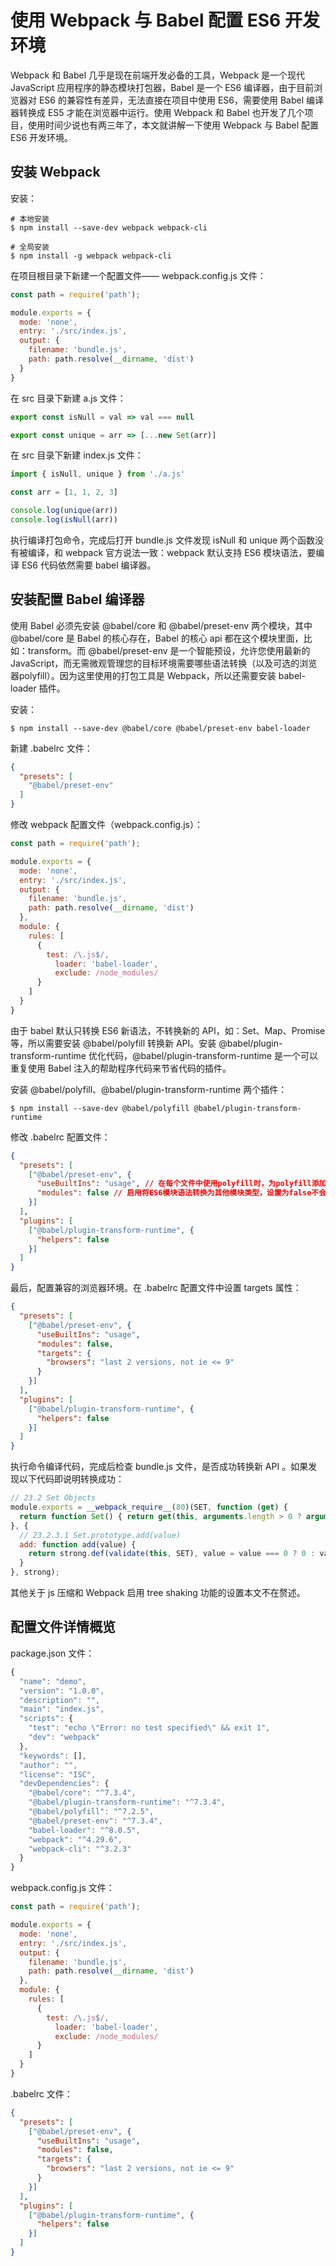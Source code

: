 # 使用 Webpack 与 Babel 配置 ES6 开发环境

Webpack 和 Babel 几乎是现在前端开发必备的工具，Webpack 是一个现代 JavaScript 应用程序的静态模块打包器，Babel 是一个 ES6 编译器，由于目前浏览器对 ES6 的兼容性有差异，无法直接在项目中使用 ES6，需要使用 Babel 编译器转换成 ES5 才能在浏览器中运行。使用 Webpack 和 Babel 也开发了几个项目，使用时间少说也有两三年了，本文就讲解一下使用 Webpack 与 Babel 配置 ES6 开发环境。

<!--more-->

## 安装 Webpack

安装：
```
# 本地安装
$ npm install --save-dev webpack webpack-cli

# 全局安装
$ npm install -g webpack webpack-cli
```

在项目根目录下新建一个配置文件—— webpack.config.js 文件：
```javascript
const path = require('path');

module.exports = {
  mode: 'none',
  entry: './src/index.js',
  output: {
    filename: 'bundle.js',
    path: path.resolve(__dirname, 'dist')
  }
}
```

在 src 目录下新建 a.js 文件：
```javascript
export const isNull = val => val === null

export const unique = arr => [...new Set(arr)]
```

在 src 目录下新建 index.js 文件：
```javascript
import { isNull, unique } from './a.js'

const arr = [1, 1, 2, 3]

console.log(unique(arr))
console.log(isNull(arr))
```

执行编译打包命令，完成后打开 bundle.js 文件发现 isNull 和 unique 两个函数没有被编译，和 webpack 官方说法一致：webpack 默认支持 ES6 模块语法，要编译 ES6 代码依然需要 babel 编译器。

## 安装配置 Babel 编译器

使用 Babel 必须先安装 @babel/core 和 @babel/preset-env 两个模块，其中 @babel/core 是 Babel 的核心存在，Babel 的核心 api 都在这个模块里面，比如：transform。而 @babel/preset-env 是一个智能预设，允许您使用最新的 JavaScript，而无需微观管理您的目标环境需要哪些语法转换（以及可选的浏览器polyfill）。因为这里使用的打包工具是 Webpack，所以还需要安装 babel-loader 插件。

安装：
```
$ npm install --save-dev @babel/core @babel/preset-env babel-loader
```

新建 .babelrc 文件：
```json
{
  "presets": [
    "@babel/preset-env"
  ]
}
```

修改 webpack 配置文件（webpack.config.js）：
```javascript
const path = require('path');

module.exports = {
  mode: 'none',
  entry: './src/index.js',
  output: {
    filename: 'bundle.js',
    path: path.resolve(__dirname, 'dist')
  },
  module: {
    rules: [
      {
        test: /\.js$/,
          loader: 'babel-loader',
          exclude: /node_modules/
      }
    ]
  }
}
```

由于 babel 默认只转换 ES6 新语法，不转换新的 API，如：Set、Map、Promise等，所以需要安装 @babel/polyfill 转换新 API。安装 @babel/plugin-transform-runtime 优化代码，@babel/plugin-transform-runtime 是一个可以重复使用 Babel 注入的帮助程序代码来节省代码的插件。

安装 @babel/polyfill、@babel/plugin-transform-runtime 两个插件：
```
$ npm install --save-dev @babel/polyfill @babel/plugin-transform-runtime
```

修改 .babelrc 配置文件：
```json
{
  "presets": [
    ["@babel/preset-env", {
      "useBuiltIns": "usage", // 在每个文件中使用polyfill时，为polyfill添加特定导入。利用捆绑器只加载一次相同的polyfill。
      "modules": false // 启用将ES6模块语法转换为其他模块类型，设置为false不会转换模块。
    }]
  ],
  "plugins": [
    ["@babel/plugin-transform-runtime", {
      "helpers": false
    }]
  ]
}
```

最后，配置兼容的浏览器环境。在 .babelrc 配置文件中设置 targets 属性：
```json
{
  "presets": [
    ["@babel/preset-env", {
      "useBuiltIns": "usage",
      "modules": false,
      "targets": {
        "browsers": "last 2 versions, not ie <= 9"
      }
    }]
  ],
  "plugins": [
    ["@babel/plugin-transform-runtime", {
      "helpers": false
    }]
  ]
}
```

执行命令编译代码，完成后检查 bundle.js 文件，是否成功转换新 API 。如果发现以下代码即说明转换成功：
```javascript
// 23.2 Set Objects
module.exports = __webpack_require__(80)(SET, function (get) {
  return function Set() { return get(this, arguments.length > 0 ? arguments[0] : undefined); };
}, {
  // 23.2.3.1 Set.prototype.add(value)
  add: function add(value) {
    return strong.def(validate(this, SET), value = value === 0 ? 0 : value, value);
  }
}, strong);
```

其他关于 js 压缩和 Webpack 启用 tree shaking 功能的设置本文不在赘述。

## 配置文件详情概览

package.json 文件：
```javascript
{
  "name": "demo",
  "version": "1.0.0",
  "description": "",
  "main": "index.js",
  "scripts": {
    "test": "echo \"Error: no test specified\" && exit 1",
    "dev": "webpack"
  },
  "keywords": [],
  "author": "",
  "license": "ISC",
  "devDependencies": {
    "@babel/core": "^7.3.4",
    "@babel/plugin-transform-runtime": "^7.3.4",
    "@babel/polyfill": "^7.2.5",
    "@babel/preset-env": "^7.3.4",
    "babel-loader": "^8.0.5",
    "webpack": "^4.29.6",
    "webpack-cli": "^3.2.3"
  }
}
```

webpack.config.js 文件：
```javascript
const path = require('path');

module.exports = {
  mode: 'none',
  entry: './src/index.js',
  output: {
    filename: 'bundle.js',
    path: path.resolve(__dirname, 'dist')
  },
  module: {
    rules: [
      {
        test: /\.js$/,
          loader: 'babel-loader',
          exclude: /node_modules/
      }
    ]
  }
}
```

.babelrc 文件：
```json
{
  "presets": [
    ["@babel/preset-env", {
      "useBuiltIns": "usage",
      "modules": false,
      "targets": {
        "browsers": "last 2 versions, not ie <= 9"
      }
    }]
  ],
  "plugins": [
    ["@babel/plugin-transform-runtime", {
      "helpers": false
    }]
  ]
}
```
